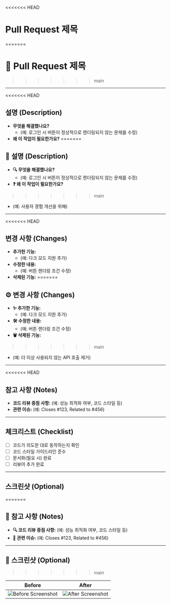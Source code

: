 <<<<<<< HEAD
# **Pull Request 제목**
=======
# **📌 Pull Request 제목**
>>>>>>> main

<!-- 간결하고 명확하게 작성 (예: Fix: 로그인 페이지 UI 버그 수정) -->

---

<<<<<<< HEAD
## **설명 (Description)**

<!-- PR의 목적과 변경 사항을 간략히 설명 -->

- **무엇을 해결했나요?**
  - (예: 로그인 시 버튼이 정상적으로 렌더링되지 않는 문제를 수정)
- **왜 이 작업이 필요한가요?**
=======
## **📝 설명 (Description)**

<!-- PR의 목적과 변경 사항을 간략히 설명합니다. -->

- **🔍 무엇을 해결했나요?**
  - (예: 로그인 시 버튼이 정상적으로 렌더링되지 않는 문제를 수정)
- **❓ 왜 이 작업이 필요한가요?**
>>>>>>> main
  - (예: 사용자 경험 개선을 위해)

---

<<<<<<< HEAD
## **변경 사항 (Changes)**

<!-- 코드 변경 내용을 나열하거나 주요 변경점을 요약 -->

- **추가한 기능:**
  - (예: 다크 모드 지원 추가)
- **수정한 내용:**
  - (예: 버튼 렌더링 조건 수정)
- **삭제된 기능:**
=======
## **⚙️ 변경 사항 (Changes)**

<!-- 코드 변경 내용을 나열하거나 주요 변경점을 요약합니다. -->

- **✨ 추가한 기능:**
  - (예: 다크 모드 지원 추가)
- **🛠️ 수정한 내용:**
  - (예: 버튼 렌더링 조건 수정)
- **🗑️ 삭제된 기능:**
>>>>>>> main
  - (예: 더 이상 사용되지 않는 API 호출 제거)

---

<<<<<<< HEAD
## **참고 사항 (Notes)**

<!-- 리뷰어나 팀원에게 추가로 전달할 내용을 적습니다. -->

- **코드 리뷰 중점 사항:** (예: 성능 최적화 여부, 코드 스타일 등)
- **관련 이슈:** (예: Closes #123, Related to #456)

---

## **체크리스트 (Checklist)**

<!-- PR 작성자가 완료했는지 확인할 체크리스트를 추가합니다. -->

- [ ] 코드가 의도한 대로 동작하는지 확인
- [ ] 코드 스타일 가이드라인 준수
- [ ] 문서화(필요 시) 완료
- [ ] 리뷰어 추가 완료

---

## **스크린샷 (Optional)**

<!-- UI 변경 사항이 있을 경우 스크린샷 추가 -->
=======
## **📎 참고 사항 (Notes)**

<!-- 리뷰어나 팀원에게 추가로 전달할 내용을 적습니다. -->

- **🔍 코드 리뷰 중점 사항:** (예: 성능 최적화 여부, 코드 스타일 등)
- **📂 관련 이슈:** (예: Closes #123, Related to #456)

---

## **📸 스크린샷 (Optional)**

<!-- UI 변경 사항이 있을 경우 스크린샷을 추가합니다. -->
>>>>>>> main

| Before                    | After                    |
| ------------------------- | ------------------------ |
| ![Before Screenshot](url) | ![After Screenshot](url) |
